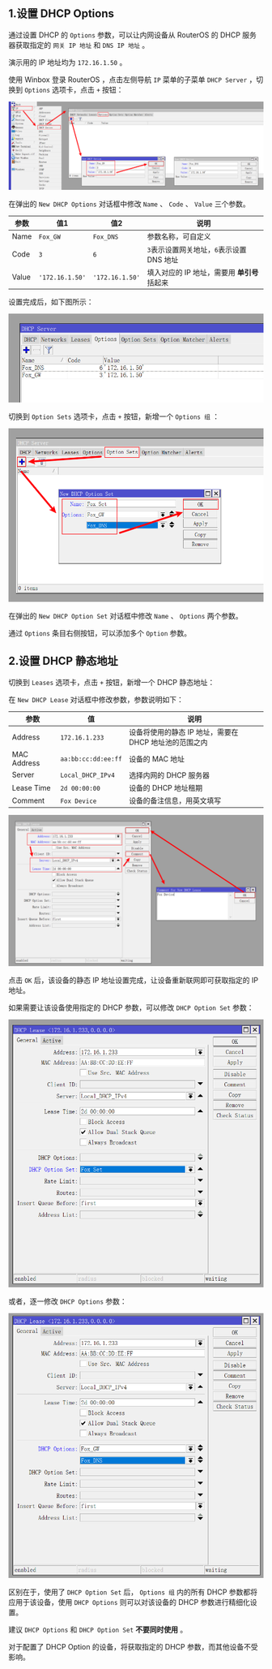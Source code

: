 ## 1.设置 DHCP Options

通过设置 DHCP 的 `Options` 参数，可以让内网设备从 RouterOS 的 DHCP 服务器获取指定的 `网关 IP 地址` 和 `DNS IP 地址` 。  

演示用的 IP 地址均为 `172.16.1.50` 。  

使用 Winbox 登录 RouterOS ，点击左侧导航 `IP` 菜单的子菜单 `DHCP Server` ，切换到 `Options` 选项卡，点击 ` + ` 按钮：

![添加DHCP选项](img/p07/add_dhcp_option.png)

在弹出的 `New DHCP Options` 对话框中修改 `Name` 、 `Code` 、 `Value` 三个参数。

|参数|值1|值2|说明|
|--|--|--|--|
|Name|`Fox_GW`|`Fox_DNS`|参数名称，可自定义|
|Code|`3`|`6`|`3`表示设置网关地址，`6`表示设置 DNS 地址|
|Value|`'172.16.1.50'`|`'172.16.1.50'`|填入对应的 IP 地址，需要用 **单引号** 括起来|

设置完成后，如下图所示：

![添加DHCP选项完成](img/p07/add_dhcp_options_done.png)

切换到 `Option Sets` 选项卡，点击 ` + ` 按钮，新增一个 `Options 组` ：

![添加DHCP选项组](img/p07/add_dhcp_option_sets.png)

在弹出的 `New DHCP Option Set` 对话框中修改 `Name` 、 `Options` 两个参数。  

通过 `Options` 条目右侧按钮，可以添加多个 `Option` 参数。

## 2.设置 DHCP 静态地址

切换到 `Leases` 选项卡，点击 ` + ` 按钮，新增一个 DHCP 静态地址：

在 `New DHCP Lease` 对话框中修改参数，参数说明如下：

|参数|值|说明|
|--|--|--|
|Address|`172.16.1.233`|设备将使用的静态 IP 地址，需要在 DHCP 地址池的范围之内|
|MAC Address|`aa:bb:cc:dd:ee:ff`|设备的 MAC 地址|
|Server|`Local_DHCP_IPv4`|选择内网的 DHCP 服务器|
|Lease Time|`2d 00:00:00`|设备的 DHCP 地址租期|
|Comment|`Fox Device`|设备的备注信息，用英文填写|

![添加静态IP地址](img/p07/add_static_dhcp.png)

点击 `OK` 后，该设备的静态 IP 地址设置完成，让设备重新联网即可获取指定的 IP 地址。  

如果需要让该设备使用指定的 DHCP 参数，可以修改 `DHCP Option Set` 参数：

![设备使用DHCP参数组](img/p07/dhcp_use_option_set.png)

或者，逐一修改 `DHCP Options` 参数：

![设备使用DHCP参数](img/p07/dhcp_use_options.png)

区别在于，使用了 `DHCP Option Set` 后， `Options 组` 内的所有 DHCP 参数都将应用于该设备，使用 `DHCP Options` 则可以对该设备的 DHCP 参数进行精细化设置。  

建议 `DHCP Options` 和 `DHCP Option Set`  **不要同时使用** 。  

对于配置了 DHCP Option 的设备，将获取指定的 DHCP 参数，而其他设备不受影响。  
